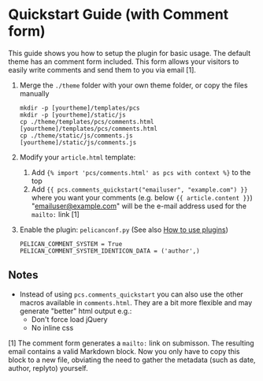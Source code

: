 # Quickstart Guide (with Comment form)

This guide shows you how to setup the plugin for basic usage.
The default theme has an comment form included.
This form allows your visitors to easily write comments and send them to you via email [1].

1. Merge the `./theme` folder with your own theme folder, or copy the files manually
	```
	mkdir -p [yourtheme]/templates/pcs
	mkdir -p [yourtheme]/static/js
	cp ./theme/templates/pcs/comments.html [yourtheme]/templates/pcs/comments.html
	cp ./theme/static/js/comments.js      [yourtheme]/static/js/comments.js
	```

2. Modify your `article.html` template:
	1. Add `{% import 'pcs/comments.html' as pcs with context %}` to the top
	2. Add `{{ pcs.comments_quickstart("emailuser", "example.com") }}` where you want your comments (e.g. below `{{ article.content }}`)  
	"emailuser@example.com" will be the e-mail address used for the `mailto:` link [1]

3. Enable the plugin: `pelicanconf.py` (See also [How to use plugins](https://github.com/getpelican/pelican-plugins/tree/master/#how-to-use-plugins))
	```
	PELICAN_COMMENT_SYSTEM = True
	PELICAN_COMMENT_SYSTEM_IDENTICON_DATA = ('author',)
	```

## Notes
 * Instead of using `pcs.comments_quickstart` you can also use the other macros available in `comments.html`.
   They are a bit more flexible and may generate "better" html output e.g.:
    * Don't force load jQuery
    * No inline css

[1] The comment form generates a `mailto:` link on submisson. The resulting email contains a valid Markdown block. Now you only have to copy this block to a new file, obviating the need to gather the metadata (such as date, author, replyto) yourself.
